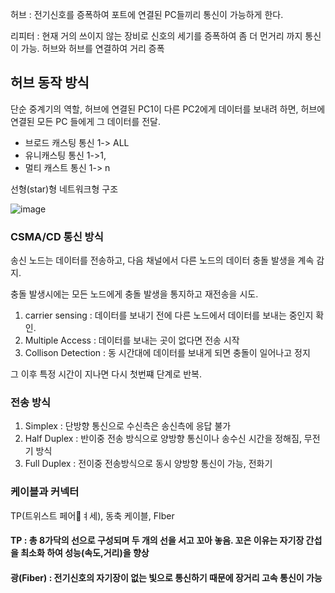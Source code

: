 허브 : 전기신호를 증폭하여 포트에 연결된 PC들끼리 통신이 가능하게 한다.

리피터 : 현재 거의 쓰이지 않는 장비로 신호의 세기를 증폭하여 좀 더 먼거리 까지 통신이 가능. 허브와 허브를 연결하여 거리 증폭

## 허브 동작 방식

단순 중계기의 역할, 허브에 연결된 PC1이 다른 PC2에게 데이터를 보내려 하면, 허브에 연결된 모든 PC 들에게 그 데이터를 전달.

- 브로드 캐스팅 통신 1-> ALL
- 유니캐스팅 통신 1->1,
- 멀티 캐스트 통신 1-> n

선형(star)형 네트워크형 구조

![image](https://user-images.githubusercontent.com/13481627/92467050-f4921d80-f20b-11ea-918b-249dd99f24f0.png)

### CSMA/CD 통신 방식

송신 노드는 데이터를 전송하고, 다음 채널에서 다른 노드의 데이터 충돌 발생을 계속 감지.

충돌 발생시에는 모든 노드에게 충돌 발생을 통지하고 재전송을 시도.

1. carrier sensing : 데이터를 보내기 전에 다른 노드에서 데이터를 보내는 중인지 확인.
2. Multiple Access : 데이터를 보내는 곳이 없다면 전송 시작
3. Collison Detection : 동 시간대에 데이터를 보내게 되면 충돌이 일어나고 정지

그 이후 특정 시간이 지나면 다시 첫번쨰 단계로 반복.

### 전송 방식

1. Simplex : 단방향 통신으로 수신측은 송신측에 응답 불가
2. Half Duplex : 반이중 전송 방식으로 양방향 통신이나 송수신 시간을 정해짐, 무전기 방식
3. Full Duplex : 전이중 전송방식으로 동시 양방향 통신이 가능, 전화기

### 케이블과 커넥터

TP(트위스트 페어ㅕ세), 동축 케이블, FIber

#### TP : 총 8가닥의 선으로 구성되며 두 개의 선을 서고 꼬아 놓음. 꼬은 이유는 자기장 간섭을 최소화 하여 성능(속도,거리)을 향상

#### 광(Fiber) : 전기신호의 자기장이 없는 빛으로 통신하기 때문에 장거리 고속 통신이 가능
